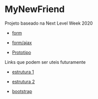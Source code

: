 # MyNewFriend

Projeto baseado na Next Level Week 2020

- [form](https://simpleisbetterthancomplex.com/article/2017/08/19/how-to-render-django-form-manually.html)

- [form/ajax](https://realpython.com/django-and-ajax-form-submissions/)

- [Prototipo](https://www.figma.com/file/wEQ9tApiKU7VS8SLegZXMg/MyNewFriend?node-id=0%3A1)

Links que podem ser uteis futuramente

- [estrutura 1](http://blog.dunderlabs.com/django-boilerplate-a-estrutura-de-projeto-django-que-tenho-usado.html)

- [estrutura 2](https://developer.mozilla.org/pt-BR/docs/Learn/Server-side/Django/skeleton_website)

- [bootstrap](https://dev.to/thalesbruno/django-projeto-generico-com-bootstrap-3d86)
